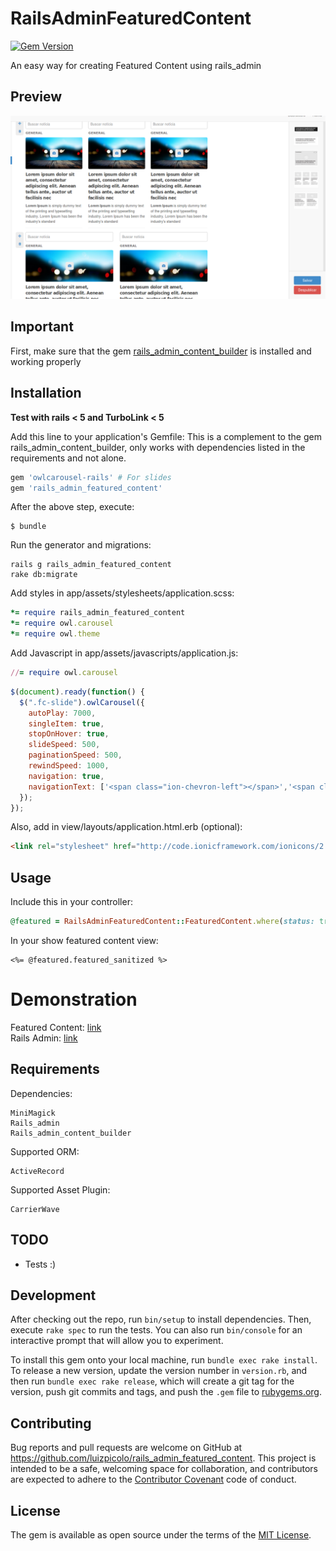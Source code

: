 # RailsAdminFeaturedContent

[![Gem Version](https://badge.fury.io/rb/rails_admin_content_builder.svg)](https://badge.fury.io/rb/rails_admin_content_builder)

An easy way for creating Featured Content using rails_admin

## Preview

![preview](https://raw.githubusercontent.com/luizpicolo/rails_admin_featured_content/master/screenshots/image-1.png)

## Important

First, make sure that the gem [rails_admin_content_builder](https://github.com/luizpicolo/rails_admin_content_builder) is installed and working properly

## Installation

**Test with rails < 5 and TurboLink < 5**

Add this line to your application's Gemfile:
This is a complement to the gem rails_admin_content_builder, only works with dependencies listed in the requirements and not alone.

```ruby
gem 'owlcarousel-rails' # For slides
gem 'rails_admin_featured_content'
```

After the above step, execute:

    $ bundle

Run the generator and migrations:

    rails g rails_admin_featured_content
    rake db:migrate

Add styles in app/assets/stylesheets/application.scss:

```ruby
*= require rails_admin_featured_content
*= require owl.carousel
*= require owl.theme
```

Add Javascript in app/assets/javascripts/application.js:

```ruby
//= require owl.carousel
```

```javascript
$(document).ready(function() {
  $(".fc-slide").owlCarousel({
    autoPlay: 7000,
    singleItem: true,
    stopOnHover: true,
    slideSpeed: 500,
    paginationSpeed: 500,
    rewindSpeed: 1000,
    navigation: true,
    navigationText: ['<span class="ion-chevron-left"></span>','<span class="ion-chevron-right"></span>']
  });
});

```

Also, add in view/layouts/application.html.erb (optional):

```html
<link rel="stylesheet" href="http://code.ionicframework.com/ionicons/2.0.1/css/ionicons.min.css" media="all">
```

## Usage

Include this in your controller:

```ruby
@featured = RailsAdminFeaturedContent::FeaturedContent.where(status: true).first
```

In your show featured content view:

```
<%= @featured.featured_sanitized %>
```

# Demonstration

Featured Content:
[link](https://example-cb-fc.herokuapp.com/)    
Rails Admin:
[link](https://example-cb-fc.herokuapp.com/admin/rails_admin_featured_content~featured_content/1/featured_content)

## Requirements

Dependencies:

    MiniMagick
    Rails_admin
    Rails_admin_content_builder

Supported ORM:

    ActiveRecord

Supported Asset Plugin:

    CarrierWave

## TODO

 - Tests :)

## Development

After checking out the repo, run `bin/setup` to install dependencies. Then, execute `rake spec` to run the tests. You can also run `bin/console` for an interactive prompt that will allow you to experiment.

To install this gem onto your local machine, run `bundle exec rake install`. To release a new version, update the version number in `version.rb`, and then run `bundle exec rake release`, which will create a git tag for the version, push git commits and tags, and push the `.gem` file to [rubygems.org](https://rubygems.org).

## Contributing

Bug reports and pull requests are welcome on GitHub at https://github.com/luizpicolo/rails_admin_featured_content. This project is intended to be a safe, welcoming space for collaboration, and contributors are expected to adhere to the [Contributor Covenant](http://contributor-covenant.org) code of conduct.

## License

The gem is available as open source under the terms of the [MIT License](http://opensource.org/licenses/MIT).
